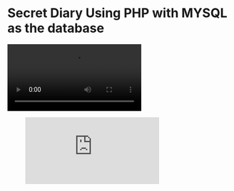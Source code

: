 # Secret Diary Using PHP with MYSQL as the database

![Video](Secret-Diary-using-PHP/code.mp4)
<!-- blank line -->
<figure class="video_container">
  <iframe src="https://drive.google.com/file/d/1YY6Nofv4H_DBSGV7pXhwb_HuKDRQ9IF2/preview" frameborder="0" allowfullscreen="true"> </iframe>
</figure>
<!-- blank line -->
<!-- ![Video](https://drive.google.com/file/d/1YY6Nofv4H_DBSGV7pXhwb_HuKDRQ9IF2/view?usp=sharing) -->